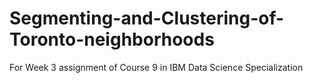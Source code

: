 # Segmenting-and-Clustering-of-Toronto-neighborhoods
For Week 3 assignment of Course 9 in IBM Data Science Specialization
